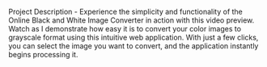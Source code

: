 Project Description -
Experience the simplicity and functionality of the Online Black and White Image Converter in action with this video preview. 
Watch as I demonstrate how easy it is to convert your color images to grayscale format using this intuitive web application. 
With just a few clicks, you can select the image you want to convert, and the application instantly begins processing it.
